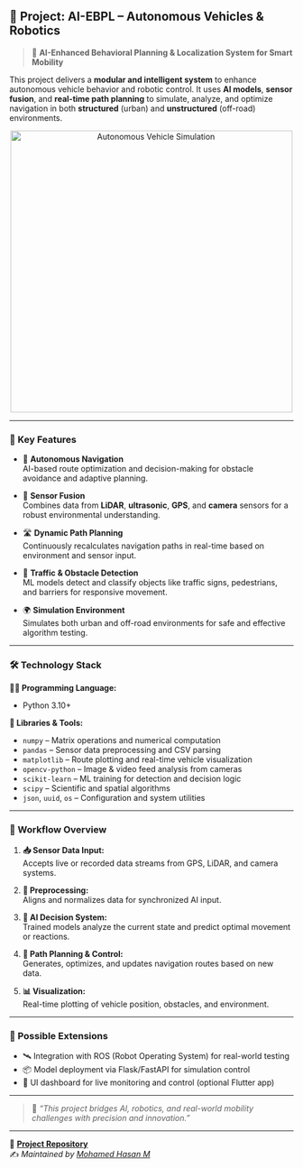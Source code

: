 ## 🤖 Project: AI-EBPL – Autonomous Vehicles & Robotics

> 🚗 **AI-Enhanced Behavioral Planning & Localization System for Smart Mobility**

This project delivers a **modular and intelligent system** to enhance autonomous vehicle behavior and robotic control. It uses **AI models**, **sensor fusion**, and **real-time path planning** to simulate, analyze, and optimize navigation in both **structured** (urban) and **unstructured** (off-road) environments.

<p align="center">
  <img src="https://media.giphy.com/media/Qz1ZC91f3X8sQbpXHZ/giphy.gif" width="500" alt="Autonomous Vehicle Simulation" />
</p>

---

### 🚀 Key Features

- 🤖 **Autonomous Navigation**  
  AI-based route optimization and decision-making for obstacle avoidance and adaptive planning.

- 🧠 **Sensor Fusion**  
  Combines data from **LiDAR**, **ultrasonic**, **GPS**, and **camera** sensors for a robust environmental understanding.

- 🛣️ **Dynamic Path Planning**  
  Continuously recalculates navigation paths in real-time based on environment and sensor input.

- 🚧 **Traffic & Obstacle Detection**  
  ML models detect and classify objects like traffic signs, pedestrians, and barriers for responsive movement.

- 🌍 **Simulation Environment**  
  Simulates both urban and off-road environments for safe and effective algorithm testing.

---

### 🛠️ Technology Stack

**🧑‍💻 Programming Language:**  
- Python 3.10+

**🔧 Libraries & Tools:**  
- `numpy` – Matrix operations and numerical computation  
- `pandas` – Sensor data preprocessing and CSV parsing  
- `matplotlib` – Route plotting and real-time vehicle visualization  
- `opencv-python` – Image & video feed analysis from cameras  
- `scikit-learn` – ML training for detection and decision logic  
- `scipy` – Scientific and spatial algorithms  
- `json`, `uuid`, `os` – Configuration and system utilities

---

### 🔄 Workflow Overview

1. **📥 Sensor Data Input:**  
   Accepts live or recorded data streams from GPS, LiDAR, and camera systems.

2. **🧹 Preprocessing:**  
   Aligns and normalizes data for synchronized AI input.

3. **🤖 AI Decision System:**  
   Trained models analyze the current state and predict optimal movement or reactions.

4. **📍 Path Planning & Control:**  
   Generates, optimizes, and updates navigation routes based on new data.

5. **📊 Visualization:**  
   Real-time plotting of vehicle position, obstacles, and environment.

---

### 🧪 Possible Extensions

- 🛰️ Integration with ROS (Robot Operating System) for real-world testing  
- 📦 Model deployment via Flask/FastAPI for simulation control  
- 📱 UI dashboard for live monitoring and control (optional Flutter app)

---

> 🧠 _“This project bridges AI, robotics, and real-world mobility challenges with precision and innovation.”_

---

📂 [**Project Repository**](https://github.com/mohamedhasan8403/AI-EBPL)  
✍️ *Maintained by [Mohamed Hasan M](https://github.com/mohamedhasan8403)*  

